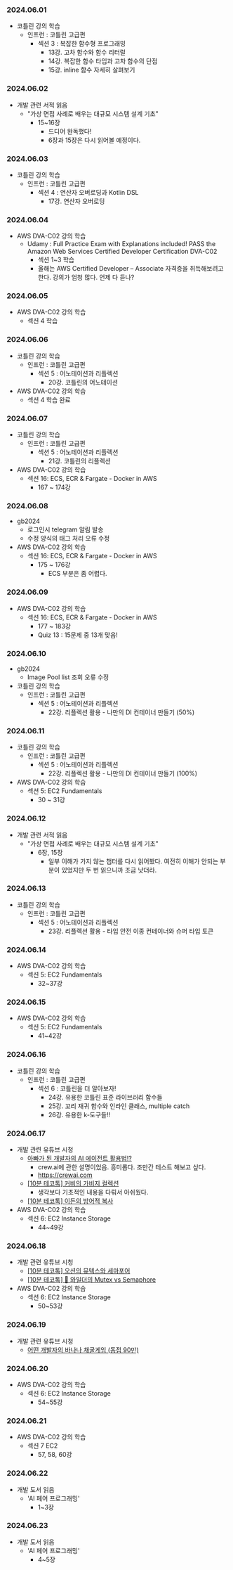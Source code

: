 ### 2024.06.01
- 코틀린 강의 학습
  - 인프런 : 코틀린 고급편
    - 섹션 3 : 복잡한 함수형 프로그래밍
      - 13강. 고차 함수와 함수 리터럴
      - 14강. 복잡한 함수 타입과 고차 함수의 단점
      - 15강. inline 함수 자세히 살펴보기

### 2024.06.02
- 개발 관련 서적 읽음
  - "가상 면접 사례로 배우는 대규모 시스템 설계 기초"
    - 15~16장
      - 드디어 완독했다!
      - 6장과 15장은 다시 읽어볼 예정이다.

### 2024.06.03
- 코틀린 강의 학습
  - 인프런 : 코틀린 고급편
    - 섹션 4 : 연산자 오버로딩과 Kotlin DSL
      - 17강. 연산자 오버로딩

### 2024.06.04
- AWS DVA-C02 강의 학습
  - Udamy : Full Practice Exam with Explanations included! PASS the Amazon Web Services Certified Developer Certification DVA-C02
    - 섹션 1~3 학습
    - 올해는 AWS Certified Developer – Associate 자격증을 취득해보려고 한다. 강의가 엄청 많다. 언제 다 듣나?

### 2024.06.05
- AWS DVA-C02 강의 학습
  - 섹션 4 학습

### 2024.06.06
- 코틀린 강의 학습
  - 인프런 : 코틀린 고급편
    - 섹션 5 : 어노테이션과 리플렉션
      - 20강. 코틀린의 어노테이션
- AWS DVA-C02 강의 학습
  - 섹션 4 학습 완료

### 2024.06.07
- 코틀린 강의 학습
  - 인프런 : 코틀린 고급편
    - 섹션 5 : 어노테이션과 리플렉션
      - 21강. 코틀린의 리플렉션
- AWS DVA-C02 강의 학습
  - 섹션 16: ECS, ECR & Fargate - Docker in AWS
    - 167 ~ 174강

### 2024.06.08
- gb2024
  - 로그인시 telegram 알림 발송
  - 수정 양식의 태그 처리 오류 수정
- AWS DVA-C02 강의 학습
  - 섹션 16: ECS, ECR & Fargate - Docker in AWS
    - 175 ~ 176강
      - ECS 부분은 좀 어렵다.

### 2024.06.09
- AWS DVA-C02 강의 학습
  - 섹션 16: ECS, ECR & Fargate - Docker in AWS
    - 177 ~ 183강
    - Quiz 13 : 15문제 중 13개 맞음!

### 2024.06.10
- gb2024
  - Image Pool list 조회 오류 수정
- 코틀린 강의 학습
  - 인프런 : 코틀린 고급편
    - 섹션 5 : 어노테이션과 리플렉션
      - 22강. 리플렉션 활용 - 나만의 DI 컨테이너 만들기 (50%)

### 2024.06.11
- 코틀린 강의 학습
  - 인프런 : 코틀린 고급편
    - 섹션 5 : 어노테이션과 리플렉션
      - 22강. 리플렉션 활용 - 나만의 DI 컨테이너 만들기 (100%)
- AWS DVA-C02 강의 학습
  - 섹션 5: EC2 Fundamentals
    - 30 ~ 31강

### 2024.06.12
- 개발 관련 서적 읽음
  - "가상 면접 사례로 배우는 대규모 시스템 설계 기초"
    - 6장, 15장
      - 일부 이해가 가지 않는 챕터를 다시 읽어봤다. 여전히 이해가 안되는 부분이 있었지만 두 번 읽으니까 조금 낫더라.

### 2024.06.13
- 코틀린 강의 학습
  - 인프런 : 코틀린 고급편
    - 섹션 5 : 어노테이션과 리플렉션
      - 23강. 리플렉션 활용 - 타입 안전 이종 컨테이너와 슈퍼 타입 토큰

### 2024.06.14
- AWS DVA-C02 강의 학습
  - 섹션 5: EC2 Fundamentals
    - 32~37강

### 2024.06.15
- AWS DVA-C02 강의 학습
  - 섹션 5: EC2 Fundamentals
    - 41~42강

### 2024.06.16
- 코틀린 강의 학습
  - 인프런 : 코틀린 고급편
    - 섹션 6 : 코틀린을 더 알아보자!
      - 24강. 유용한 코틀린 표준 라이브러리 함수들
      - 25강. 꼬리 재귀 함수와 인라인 클래스, multiple catch
      - 26강. 유용한 k-도구들!!

### 2024.06.17
- 개발 관련 유튜브 시청
  - [아빠가 된 개발자의 AI 에이전트 활용법!?](https://youtu.be/-59bKxwir5Q?si=q9xeeAUVUics3UqW)
    - crew.ai에 관한 설명이었음. 흥미롭다. 조만간 테스트 해보고 싶다.
    - https://crewai.com
  - [[10분 테코톡] 커비의 가비지 컬렉션](https://youtu.be/UJDXXmuMldM?si=Cpk-ZBCAzT4_rutN)
    - 생각보다 기초적인 내용을 다뤄서 아쉬웠다.
  - [[10분 테코톡] 이든의 방어적 복사](https://youtu.be/VsYw2GWgZV0?si=Sj6G_SHGOpsHvt15)
- AWS DVA-C02 강의 학습
  - 섹션 6: EC2 Instance Storage
    - 44~49강

### 2024.06.18
- 개발 관련 유튜브 시청
  - [[10분 테코톡] 오션의 뮤텍스와 세마포어](https://youtu.be/NL9JQh5bbZ8?si=7feG2Esj8pN9SRme)
  - [[10분 테코톡] 🎲 와일더의 Mutex vs Semaphore](https://youtu.be/oazGbhBCOfU?si=tYJCx3cyMxpf-kA8)
- AWS DVA-C02 강의 학습
  - 섹션 6: EC2 Instance Storage
    - 50~53강

### 2024.06.19
- 개발 관련 유튜브 시청
  - [어떤 개발자의 바나나 채굴게임 (동접 90만)](https://youtu.be/7ht7i7Q_smk?si=wxzOwr14TSfY5-P7)

### 2024.06.20
- AWS DVA-C02 강의 학습
  - 섹션 6: EC2 Instance Storage
    - 54~55강

### 2024.06.21
- AWS DVA-C02 강의 학습
  - 섹션 7 EC2
    - 57, 58, 60강

### 2024.06.22
- 개발 도서 읽음
  - 'AI 페어 프로그래밍'
    - 1~3장

### 2024.06.23
- 개발 도서 읽음
  - 'AI 페어 프로그래밍'
    - 4~5장
